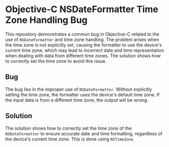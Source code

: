 # Objective-C NSDateFormatter Time Zone Handling Bug

This repository demonstrates a common bug in Objective-C related to the use of `NSDateFormatter` and time zone handling. The problem arises when the time zone is not explicitly set, causing the formatter to use the device's current time zone, which may lead to incorrect date and time representation when dealing with data from different time zones.  The solution shows how to correctly set the time zone to avoid this issue.

## Bug

The bug lies in the improper use of `NSDateFormatter`.  Without explicitly setting the time zone, the formatter uses the device's default time zone.  If the input data is from a different time zone, the output will be wrong.

## Solution

The solution shows how to correctly set the time zone of the `NSDateFormatter` to ensure accurate date and time formatting, regardless of the device's current time zone.  This is done using `NSTimeZone`.